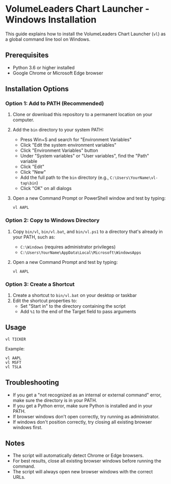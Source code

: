 # VolumeLeaders Chart Launcher - Windows Installation

This guide explains how to install the VolumeLeaders Chart Launcher (`vl`) as a global command line tool on Windows.

## Prerequisites

- Python 3.6 or higher installed
- Google Chrome or Microsoft Edge browser

## Installation Options

### Option 1: Add to PATH (Recommended)

1. Clone or download this repository to a permanent location on your computer.
2. Add the `bin` directory to your system PATH:
   - Press Win+S and search for "Environment Variables"
   - Click "Edit the system environment variables"
   - Click "Environment Variables" button
   - Under "System variables" or "User variables", find the "Path" variable
   - Click "Edit"
   - Click "New"
   - Add the full path to the `bin` directory (e.g., `C:\Users\YourName\vl-tap\bin`)
   - Click "OK" on all dialogs

3. Open a new Command Prompt or PowerShell window and test by typing:
   ```
   vl AAPL
   ```

### Option 2: Copy to Windows Directory

1. Copy `bin/vl`, `bin/vl.bat`, and `bin/vl.ps1` to a directory that's already in your PATH, such as:
   - `C:\Windows` (requires administrator privileges)
   - `C:\Users\YourName\AppData\Local\Microsoft\WindowsApps`

2. Open a new Command Prompt and test by typing:
   ```
   vl AAPL
   ```

### Option 3: Create a Shortcut

1. Create a shortcut to `bin/vl.bat` on your desktop or taskbar
2. Edit the shortcut properties to:
   - Set "Start in" to the directory containing the script
   - Add `%1` to the end of the Target field to pass arguments

## Usage

```
vl TICKER
```

Example:
```
vl AAPL
vl MSFT
vl TSLA
```

## Troubleshooting

- If you get a "not recognized as an internal or external command" error, make sure the directory is in your PATH.
- If you get a Python error, make sure Python is installed and in your PATH.
- If browser windows don't open correctly, try running as administrator.
- If windows don't position correctly, try closing all existing browser windows first.

## Notes

- The script will automatically detect Chrome or Edge browsers.
- For best results, close all existing browser windows before running the command.
- The script will always open new browser windows with the correct URLs. 